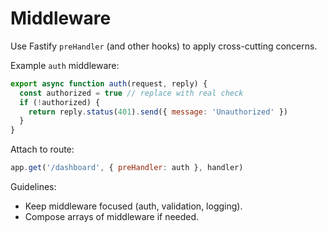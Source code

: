 # Middleware

Use Fastify `preHandler` (and other hooks) to apply cross-cutting concerns.

Example `auth` middleware:
```js
export async function auth(request, reply) {
  const authorized = true // replace with real check
  if (!authorized) {
    return reply.status(401).send({ message: 'Unauthorized' })
  }
}
```

Attach to route:
```js
app.get('/dashboard', { preHandler: auth }, handler)
```

Guidelines:
- Keep middleware focused (auth, validation, logging).
- Compose arrays of middleware if needed.
